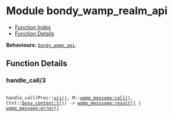 

# Module bondy_wamp_realm_api #
* [Function Index](#index)
* [Function Details](#functions)

__Behaviours:__ [`bondy_wamp_api`](bondy_wamp_api.md).

<a name="functions"></a>

## Function Details ##

<a name="handle_call-3"></a>

### handle_call/3 ###

<pre><code>
handle_call(Proc::<a href="#type-uri">uri()</a>, M::<a href="wamp_message.md#type-call">wamp_message:call()</a>, Ctxt::<a href="bony_context.md#type-t">bony_context:t()</a>) -&gt; <a href="wamp_messsage.md#type-result">wamp_messsage:result()</a> | <a href="wamp_message.md#type-error">wamp_message:error()</a>
</code></pre>
<br />

